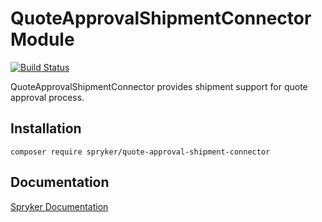 # QuoteApprovalShipmentConnector Module
[![Build Status](https://travis-ci.org/spryker/quote-approval-shipment-connector.svg)](https://travis-ci.org/spryker/quote-approval-shipment-connector)

QuoteApprovalShipmentConnector provides shipment support for quote approval process.

## Installation

```
composer require spryker/quote-approval-shipment-connector
```

## Documentation

[Spryker Documentation](https://documentation.spryker.com/module_guide/overview.htm)
